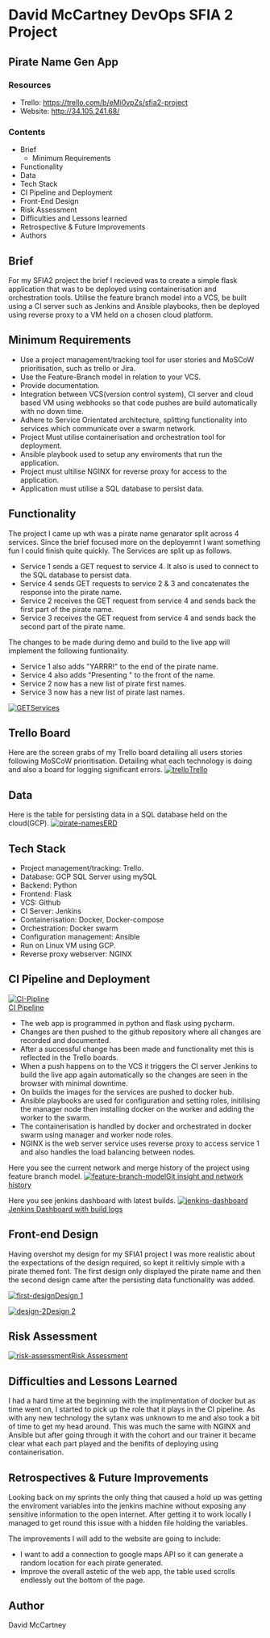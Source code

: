 # David McCartney DevOps SFIA 2 Project
## Pirate Name Gen App 

### Resources
* Trello: https://trello.com/b/eMi0vpZs/sfia2-project
* Website: http://34.105.241.68/

### Contents
* Brief
    * Minimum Requirements
* Functionality
* Data
* Tech Stack
* CI Pipeline and Deployment
* Front-End Design
* Risk Assessment
* Difficulties and Lessons learned
* Retrospective & Future Improvements
* Authors

## Brief
 For my SFIA2 project the brief I recieved was to create a simple flask  application that was to be deployed using containerisation and orchestration tools. Utilise the feature branch model into a VCS, be built using a CI server such as Jenkins and Ansible playbooks, then be deployed using reverse proxy to a VM held on a chosen cloud platform.  

## Minimum Requirements
* Use a project management/tracking tool for user stories and MoSCoW prioritisation, such as trello or Jira.
* Use the Feature-Branch model in relation to your VCS.
* Provide documentation.
* Integration between VCS(version control system), CI server and cloud based VM using webhooks so that code pushes are build automatically with no down time.
* Adhere to Service Orientated architecture, splitting functionality into services which communicate over a swarm network. 
* Project Must utilise containerisation and orchestration tool for deployment.
* Ansible playbook used to setup any enviroments that run the application.
* Project must ultilise NGINX for reverse proxy for access to the application.
* Application must utilise a SQL database to persist data. 

## Functionality
The project I came up wth was a pirate name genarator split across 4 services. Since the brief focused more on the deployemnt I want something fun I could finish quite quickly. The Services are split up as follows.

* Service 1 sends a GET request to service 4. It also is used to connect to the SQL database to persist data.
* Service 4 sends GET requests to service 2 & 3 and concatenates the response into the pirate name.
* Service 2 receives the GET request from service 4 and sends back the first part of the pirate name.
* Service 3 receives the GET request from service 4 and sends back the second part of the pirate name.

The changes to be made during demo and build to the live app will implement the following funtionality.
* Service 1 also adds "YARRR!" to the end of the pirate name.
* Service 4 also adds "Presenting " to the front of the name.
* Service 2 now has a new list of pirate first names.
* Service 3 now has a new list of pirate last names.


<a href="https://ibb.co/nmf2vp4"><img src="https://i.ibb.co/LR6wWKB/GET.png" alt="GET" border="0" />Services</a>
 
 ## Trello Board
 Here are the screen grabs of my Trello board detailing all users stories following MoSCoW prioritisation. Detailing what each technology is doing and also a board for logging significant errors.
 <a href="https://ibb.co/fCzw3PZ"><img src="https://i.ibb.co/dQwYNzX/trello.png" alt="trello" border="0" />Trello</a>

## Data 
Here is the table for persisting data in a SQL database held on the cloud(GCP).
<a href="https://ibb.co/Q6RbGm2"><img src="https://i.ibb.co/khfHFcR/pirate-names.png" alt="pirate-names" border="0" />ERD</a>


## Tech Stack
* Project management/tracking: Trello.
* Database: GCP SQL Server using mySQL
* Backend: Python
* Frontend: Flask
* VCS: Github
* CI Server: Jenkins
* Containerisation: Docker, Docker-compose
* Orchestration: Docker swarm 
* Configuration management: Ansible
* Run on Linux VM using GCP.
* Reverse proxy webserver: NGINX

## CI Pipeline and Deployment
<a href="https://ibb.co/xj6kT14"><img src="https://i.ibb.co/VST14gK/CI-Pipline.jpg" alt="CI-Pipline" border="0"></a><br /><a target='_blank' href='https://imgbb.com/'>CI Pipeline</a><br />

* The web app is programmed in python and flask using pycharm.
* Changes are then pushed to the github repository where all changes are recorded and documented.
* After a successful change has been made and functionality met this is reflected in the Trello boards.
* When a push happens on to the VCS it triggers the CI server Jenkins to build the live app again automatically so the changes are seen in the browser with minimal downtime.
* On builds the images for the services are pushed to docker hub.
* Ansible playbooks are used for configuration and setting roles, initilising the manager node then installing docker on the worker and adding the worker to the swarm.
* The containerisation is handled by docker and orchestrated in docker swarm using manager and worker node roles.
* NGINX is the web server service uses reverse proxy to access service 1 and also handles the load balancing between nodes.

Here you see the current network and merge history of the project using feature branch model.
<a href="https://ibb.co/4g6qcSv"><img src="https://i.ibb.co/cXGBP8f/feature-branch-model.png" alt="feature-branch-model" border="0">Git insight and network history</a>


Here you see jenkins dashboard with latest builds.
<a href="https://ibb.co/L0H1gzK"><img src="https://i.ibb.co/7SLKpJh/jenkins-dashboard.png" alt="jenkins-dashboard" border="0"></a><br /><a target='_blank' href='https://imgbb.com/'>Jenkins Dashboard with build logs</a><br />

## Front-end Design
Having overshot my design for my SFIA1 project I was more realistic about the expectations of the design required, so kept it relitivly simple with a pirate themed font. The first design only displayed the pirate name and then the second design came after the persisting data functionality was added.

<a href="https://ibb.co/bQNqD7r"><img src="https://i.ibb.co/k5qkvMh/first-design.png" alt="first-design" border="0">Design 1</a>

<a href="https://ibb.co/1QWtX4s"><img src="https://i.ibb.co/tKrT21Z/design-2.png" alt="design-2" border="0">Design 2</a>


## Risk Assessment
<a href="https://ibb.co/Tw49zyb"><img src="https://i.ibb.co/fXkjmJn/risk-assessment.png" alt="risk-assessment" border="0">Risk Assessment</a>


## Difficulties and Lessons Learned
I had a hard time at the beginning with the implimentation of docker but as time went on, I started to pick up the role that it plays in the CI pipeline. As with any new technology the sytanx was unknown to me and also took a bit of time to get my head around. This was much the same with NGINX and Ansible but after going through it with the cohort and our trainer it became clear what each part played and the benifits of deploying using containerisation.

## Retrospectives & Future Improvements
Looking back on my sprints the only thing that caused a hold up was getting the enviroment variables into the jenkins machine without exposing any sensitive information to the open internet. After getting it to work locally I managed to get round this issue with a hidden file holding the variables. 

The improvements I will add to the website are going to include:
* I want to add a connection to google maps API so it can generate a random location for each pirate generated.
* Improve the overall astetic of the web app, the table used scrolls endlessly out the bottom of the page.

## Author
David McCartney 